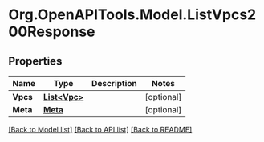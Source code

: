 # Org.OpenAPITools.Model.ListVpcs200Response

## Properties

Name | Type | Description | Notes
------------ | ------------- | ------------- | -------------
**Vpcs** | [**List&lt;Vpc&gt;**](Vpc.md) |  | [optional] 
**Meta** | [**Meta**](Meta.md) |  | [optional] 

[[Back to Model list]](../README.md#documentation-for-models) [[Back to API list]](../README.md#documentation-for-api-endpoints) [[Back to README]](../README.md)

